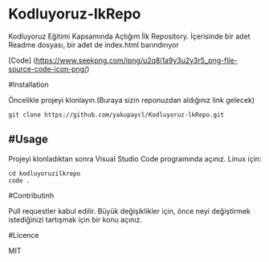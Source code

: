 # Kodluyoruz-lkRepo
Kodluyoruz Eğitimi Kapsamında Açtığım İlk Repository. İçerisinde bir adet Readme dosyası, bir adet de index.html barındırıyor

[Code] (https://www.seekpng.com/ipng/u2q8i1a9y3u2y3r5_png-file-source-code-icon-png/)

#Installation

Öncelikle projeyi klonlayın.(Buraya sizin reponuzdan aldığınız link gelecek)
```
git clone https://github.com/yakupaycl/Kodluyoruz-lkRepo.git
```
#Usage
------------------------------------
Projeyi klonladıktan sonra Visual Studio Code programında açınız. Linux için:

```
cd kodluyoruzilkrepo
code .
```

#Contributinh 

Pull requestler kabul edilir. Büyük değişiklikler için, önce neyi değiştirmek istediğinizi tartışmak için bir konu açınız.

#Licence

MIT 

